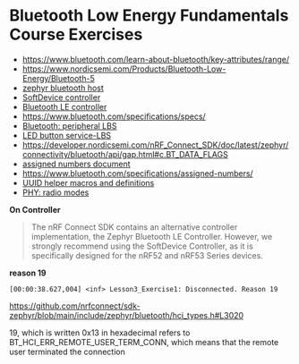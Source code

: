 # Bluetooth Low Energy Fundamentals Course Exercises

- https://www.bluetooth.com/learn-about-bluetooth/key-attributes/range/
- https://www.nordicsemi.com/Products/Bluetooth-Low-Energy/Bluetooth-5
- [zephyr bluetooth host](https://developer.nordicsemi.com/nRF_Connect_SDK/doc/latest/zephyr/connectivity/bluetooth/bluetooth-arch.html#host)
- [SoftDevice controller](https://developer.nordicsemi.com/nRF_Connect_SDK/doc/latest/nrfxlib/softdevice_controller/README.html)
- [Bluetooth LE controller](https://developer.nordicsemi.com/nRF_Connect_SDK/doc/latest/nrf/protocols/bt/ble/index.html)
- https://www.bluetooth.com/specifications/specs/
- [Bluetooth: peripheral LBS](https://developer.nordicsemi.com/nRF_Connect_SDK/doc/latest/nrf/samples/bluetooth/peripheral_lbs/README.html)
- [LED button service-LBS](https://developer.nordicsemi.com/nRF_Connect_SDK/doc/latest/nrf/libraries/bluetooth_services/services/lbs.html#lbs-readme)
- https://developer.nordicsemi.com/nRF_Connect_SDK/doc/latest/zephyr/connectivity/bluetooth/api/gap.html#c.BT_DATA_FLAGS
- [assigned numbers document](https://btprodspecificationrefs.blob.core.windows.net/assigned-numbers/Assigned%20Number%20Types/Assigned_Numbers.pdf)
- https://www.bluetooth.com/specifications/assigned-numbers/
- [UUID helper macros and definitions](https://developer.nordicsemi.com/nRF_Connect_SDK/doc/latest/zephyr/connectivity/bluetooth/api/uuid.html#universal-unique-identifiers-uuids)
- [PHY: radio modes](https://academy.nordicsemi.com/topic/phy-modes/)

**On Controller**

> The nRF Connect SDK contains an alternative controller implementation, the Zephyr Bluetooth LE
> Controller. However, we strongly recommend using the SoftDevice Controller, as it is
> specifically designed for the nRF52 and nRF53 Series devices.

**reason 19**

```
[00:00:38.627,004] <inf> Lesson3_Exercise1: Disconnected. Reason 19

```

https://github.com/nrfconnect/sdk-zephyr/blob/main/include/zephyr/bluetooth/hci_types.h#L3020

19, which is written 0x13 in hexadecimal refers to BT_HCI_ERR_REMOTE_USER_TERM_CONN, which means that the remote user terminated the connection
